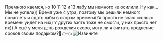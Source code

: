 Премного каемся, но 10 11 12 и 13 лабу мы немного не осилили. Ну как... Мы не успели))
Время уже 4 утра, поэтому мы решили немного понаглеть и сдать лабы в скором времени(?я просто не знаю сколько времени уйдет на них)
У других взять тоже не смогли, у них просто нет их))
А ещё у меня день рождения скоро, могу ли я считать продление сроков своим подарком?🤭👉👈
![Извините](https://pa1.aminoapps.com/6573/ef18e52662218c1618ea0ec3b49f3540b1ff4339_hq.gif)
